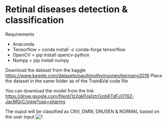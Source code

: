 # Retinal diseases detection & classification

Requirements
- Anaconda
- Tensorflow = conda install -c conda-forge tensorflow
- OpenCV = pip install opencv-python
- Numpy = pip install numpy

Download the dataset from the kaggle
https://www.kaggle.com/datasets/paultimothymooney/kermany2018
Place the dataset in the same folder as of the Train&Val code file

You can download the model from the link
https://drive.google.com/file/d/1z2gkPJa1ztrGzd4lTdFJOT6Z-JacMGrC/view?usp=sharing

The ouput will be classified as CNV, DMW, DRUSEN & NORMAL based on the user input 
![1](https://user-images.githubusercontent.com/39665323/226118715-cb0b0c8b-7f26-49b6-adea-7afb2a28063b.png)
